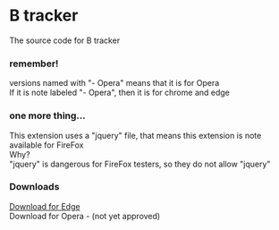 # B tracker
The source code for B tracker
### remember!
versions named with "- Opera" means that it is for Opera
<br> If it is note labeled "- Opera", then it is for chrome and edge
### one more thing...
This extension uses a "jquery" file, that means this extension is note available for FireFox
<br> Why?
<br> "jquery" is dangerous for FireFox testers, so they do not allow "jquery"
### Downloads
[Download for Edge](https://microsoftedge.microsoft.com/addons/detail/fcgloilhcjdcbaeeboghchfedadbemmj)
<br>Download for Opera - (not yet approved)
